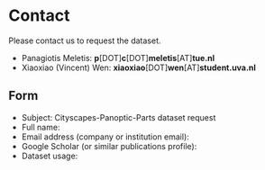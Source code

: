 # Contact

Please contact us to request the dataset.

* Panagiotis Meletis: **p**[DOT]**c**[DOT]**meletis**[AT]**tue.nl**
* Xiaoxiao (Vincent) Wen: **xiaoxiao**[DOT]**wen**[AT]**student.uva.nl**

## Form

* Subject: Cityscapes-Panoptic-Parts dataset request
* Full name:
* Email address (company or institution email):
* Google Scholar (or similar publications profile):
* Dataset usage:
